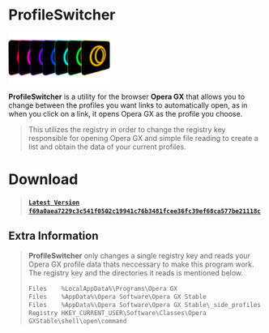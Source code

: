 # ProfileSwitcher

<img src="/assets/splash.png" width="200px"/>

**ProfileSwitcher** is a utility for the browser **Opera GX** that allows you to change between the profiles you want links to automatically open, as in when you click on a link, it opens Opera GX as the profile you choose.

> This utilizes the registry in order to change the registry key responsible for opening Opera GX and simple file reading to create a list and obtain the data of your current profiles.

>
# Download
> **[`Latest Version` `f69a0aea7229c3c541f0502c19941c76b3481fcee36fc39ef68ca577be21118c`](https://github.com/xNasuni/ProfileSwitcher/releases/tag/1.0.0)**

## Extra Information

> **ProfileSwitcher** only changes a single registry key and reads your Opera GX profile data thats neccessary to make this program work.
> The registry key and the directories it reads is mentioned below.
> ```
> Files    %LocalAppData%\Programs\Opera GX
> Files    %AppData%\Opera Software\Opera GX Stable
> Files    %AppData%\Opera Software\Opera GX Stable\_side_profiles
> Registry HKEY_CURRENT_USER\Software\Classes\Opera GXStable\shell\open\command
> ```
